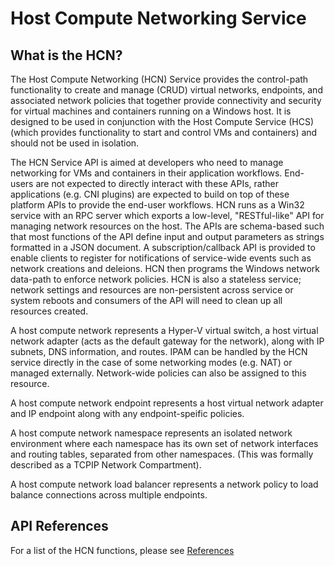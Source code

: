 # Host Compute Networking Service

## What is the HCN?
The Host Compute Networking (HCN) Service provides the control-path functionality to create and manage (CRUD) virtual networks, endpoints, and associated network policies that together provide connectivity and security for virtual machines and containers running on a Windows host. It is designed to be used in conjunction with the Host Compute Service (HCS) (which provides functionality to start and control VMs and containers) and should not be used in isolation. 

The HCN Service API is aimed at developers who need to manage networking for VMs and containers in their application workflows. End-users are not expected to directly interact with these APIs, rather applications (e.g. CNI plugins) are expected to build on top of these platform APIs to provide the end-user workflows. HCN runs as a Win32 service with an RPC server which exports a low-level, "RESTful-like" API for managing network resources on the host. The APIs are schema-based such that most functions of the API define input and output parameters as strings formatted in a JSON document. A subscription/callback API is provided to enable clients to register for notifications of service-wide events such as network creations and deleions.  HCN then programs the Windows network data-path to enforce network policies. HCN is also a stateless service; network settings and resources are non-persistent across service or system reboots and consumers of the API will need to clean up all resources created. 

A host compute network represents a Hyper-V virtual switch, a host virtual network adapter (acts as the default gateway for the network), along with IP subnets, DNS information, and routes. IPAM can be handled by the HCN service directly in the case of some networking modes (e.g. NAT) or managed externally. Network-wide policies can also be assigned to this resource.

A host compute network endpoint represents a host virtual network adapter and IP endpoint along with any endpoint-speific policies. 

A host compute network namespace represents an isolated network environment where each namespace has its own set of network interfaces and routing tables, separated from other namespaces. (This was formally described as a TCPIP Network Compartment).

A host compute network load balancer represents a network policy to load balance connections across multiple endpoints. 

## API References

For a list of the HCN functions, please see [References](host-networking-service-api.md)